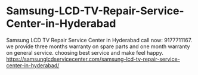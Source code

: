 # Samsung-LCD-TV-Repair-Service-Center-in-Hyderabad
Samsung LCD TV Repair Service Center in Hyderabad call now: 9177711167. we provide three months warranty on spare parts and one month warranty on general service. choosing best service and make feel happy.  https://samsunglcdservicecenter.com/samsung-lcd-tv-repair-service-center-in-hyderabad/
